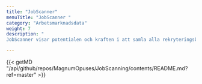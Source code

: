 ```yaml
---
title: "JobScanner"
menuTitle: "JobScanner "
category: "Arbetsmarknadsdata"
weight: 7
description: "
JobScanner visar potentialen och kraften i att samla alla rekryteringsbehov på arbetsmarknaden på ett ställe. Observera att det är en demo och fungerar på historisk data."

---
```


{{< getMD "/api/github/repos/MagnumOpuses/JobScanning/contents/README.md?ref=master" >}}